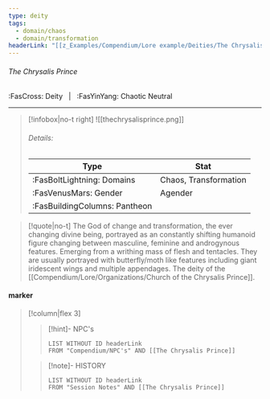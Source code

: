 ```yaml
---
type: deity
tags:
  - domain/chaos
  - domain/transformation
headerLink: "[[z_Examples/Compendium/Lore example/Deities/The Chrysalis Prince#The Chrysalis Prince]]"
---
```


###### The Chrysalis Prince
<span class="sub2">:FasCross: Deity &nbsp; | &nbsp; :FasYinYang: Chaotic Neutral</span>
___

> [!infobox|no-t right]
> ![[thechrysalisprince.png]]
> ###### Details:
> | Type | Stat |
> | ---- | ---- |
> | :FasBoltLightning: Domains | Chaos, Transformation |
> | :FasVenusMars: Gender | Agender |
> | :FasBuildingColumns: Pantheon | <insert later> |

> [!quote|no-t]
>The God of change and transformation, the ever changing divine being, portrayed as an constantly shifting humanoid figure changing between masculine, feminine and androgynous features. Emerging from a writhing mass of flesh and tentacles. They are usually portrayed with butterfly/moth like features including giant iridescent wings and multiple appendages. The deity of the [[Compendium/Lore/Organizations/Church of the Chrysalis Prince]].


#### marker
> [!column|flex 3]
>> [!hint]-  NPC's
>>```dataview
>>LIST WITHOUT ID headerLink
>>FROM "Compendium/NPC's" AND [[The Chrysalis Prince]] 
>
>>[!note]- HISTORY
>>```dataview
>>LIST WITHOUT ID headerLink
>>FROM "Session Notes" AND [[The Chrysalis Prince]]